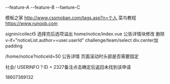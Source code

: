 --feature-A
--feature-B
--faeture-C

模板之家  http://www.cssmoban.com/tags.asp?n=个人
菜鸟教程   https://www.runoob.com




signin/collect5   选择完后选项溢出
home/notice/index.vue   公告详情块修改 删除v-if="noticeList.author==user.userId"
challenge/team/select   div.center加padding

/home/notice?noticeId=50  公告详情 页面滚动时头部是否需要固定

社会/ USERINFO？ID = 2327备注点击确定后返回未找到该申请

18607369132
